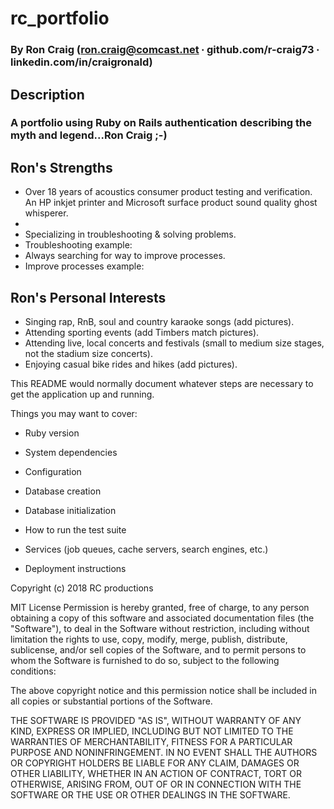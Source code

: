# rc_portfolio

### By Ron Craig (ron.craig@comcast.net ∙ github.com/r-craig73 ∙ linkedin.com/in/craigronald)

## Description
### A portfolio using Ruby on Rails authentication describing the myth and legend...Ron Craig ;-)

## Ron's Strengths
* Over 18 years of acoustics consumer product testing and verification.  An HP inkjet printer and Microsoft surface product sound quality ghost whisperer.
*
* Specializing in troubleshooting & solving problems.
* Troubleshooting example:
* Always searching for way to improve processes.
* Improve processes example:

## Ron's Personal Interests
* Singing rap, RnB, soul and country karaoke songs (add pictures).
* Attending sporting events (add Timbers match pictures).
* Attending live, local concerts and festivals (small to medium size stages, not the stadium size concerts).
* Enjoying casual bike rides and hikes (add pictures).



This README would normally document whatever steps are necessary to get the
application up and running.

Things you may want to cover:

* Ruby version

* System dependencies

* Configuration

* Database creation

* Database initialization

* How to run the test suite

* Services (job queues, cache servers, search engines, etc.)

* Deployment instructions

Copyright (c) 2018 RC productions

MIT License
Permission is hereby granted, free of charge, to any person obtaining a copy of this software and associated documentation files (the "Software"), to deal in the Software without restriction, including without limitation the rights to use, copy, modify, merge, publish, distribute, sublicense, and/or sell copies of the Software, and to permit persons to whom the Software is furnished to do so, subject to the following conditions:

The above copyright notice and this permission notice shall be included in all copies or substantial portions of the Software.

THE SOFTWARE IS PROVIDED "AS IS", WITHOUT WARRANTY OF ANY KIND, EXPRESS OR IMPLIED, INCLUDING BUT NOT LIMITED TO THE WARRANTIES OF MERCHANTABILITY, FITNESS FOR A PARTICULAR PURPOSE AND NONINFRINGEMENT. IN NO EVENT SHALL THE AUTHORS OR COPYRIGHT HOLDERS BE LIABLE FOR ANY CLAIM, DAMAGES OR OTHER LIABILITY, WHETHER IN AN ACTION OF CONTRACT, TORT OR OTHERWISE, ARISING FROM, OUT OF OR IN CONNECTION WITH THE SOFTWARE OR THE USE OR OTHER DEALINGS IN THE SOFTWARE.
